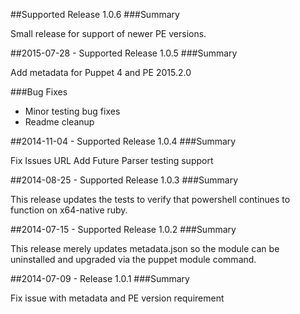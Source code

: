 ##Supported Release 1.0.6
###Summary

Small release for support of newer PE versions.

##2015-07-28 - Supported Release 1.0.5
###Summary

Add metadata for Puppet 4 and PE 2015.2.0

###Bug Fixes
- Minor testing bug fixes
- Readme cleanup

##2014-11-04 - Supported Release 1.0.4
###Summary

Fix Issues URL
Add Future Parser testing support

##2014-08-25 - Supported Release 1.0.3
###Summary

This release updates the tests to verify that powershell continues to function on x64-native ruby.

##2014-07-15 - Supported Release 1.0.2
###Summary

This release merely updates metadata.json so the module can be uninstalled and
upgraded via the puppet module command.

##2014-07-09 - Release 1.0.1
###Summary

Fix issue with metadata and PE version requirement
